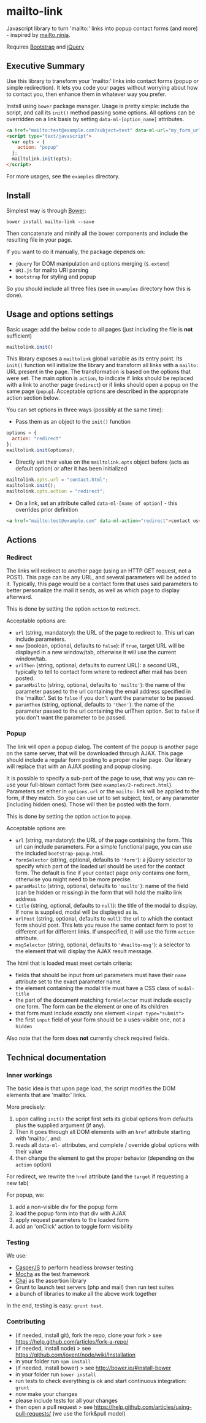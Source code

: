 # mailto-link
Javascript library to turn 'mailto:' links into popup contact forms (and more) - inspired by [mailto.ninja](http://mailto.ninja/).

Requires [Bootstrap](http://getbootstrap.com/) and [jQuery](http://jquery.com/) 

## Executive Summary
Use this library to transform your 'mailto:' links into contact forms (popup or simple redirection).
It lets you code your pages without worrying about how to contact you,
then enhance them in whatever way you prefer.

Install using `bower` package manager.
Usage is pretty simple: include the script, and call its `init()` method passing some options.
All options can be overridden on a link basis by setting `data-ml-[option_name]` attributes.

```html
<a href="mailto:test@example.com?subject=test" data-ml-url="my_form_url.html/">test@example.com</a>
<script type="text/javascript">
  var opts = {
    action: "popup"
  };
  mailtolink.init(opts);
</script>
```

For more usages, see the `examples` directory.


## Install
Simplest way is through [Bower](http://bower.io/):
```
bower install mailto-link --save
```
Then concatenate and minify all the bower components and include the resulting file in your page.

If you want to do it manually, the package depends on:

- `jQuery` for DOM manipulation and options merging (`$.extend`)
- `URI.js` for mailto URI parsing
- `bootstrap` for styling and popup

So you should include all three files (see in `examples` directory how this is done).


## Usage and options settings
Basic usage: add the below code to all pages (just including the file is **not** sufficient)
```javascript
mailtolink.init()
```

This library exposes a `mailtolink` global variable as its entry point.
Its `init()` function will initialize the library and transform all links with a `mailto:` URL present in the page.
The transformation is based on the options that were set.
The main option is `action`, to indicate if links should be replaced with a link to another page (`redirect`)
or if links should open a popup on the same page (`popup`).
Acceptable options are described in the appropriate action section below.

You can set options in three ways (possibly at the same time):

- Pass them as an object to the `init()` function
```javascript
options = {
  action: "redirect"
};
mailtolink.init(options);
```
- Directly set their value on the `mailtolink.opts` object before (acts as default option) or after it has been initialized
```javascript
mailtolink.opts.url = "contact.html";
mailtolink.init();
mailtolink.opts.action = "redirect";
```
- On a link, set an attribute called `data-ml-[name of option]` - this overrides prior definition 
```html
<a href="mailto:test@example.com" data-ml-action="redirect">contact us</a>
```


## Actions

### Redirect
The links will redirect to another page (using an HTTP GET request, not a POST).
This page can be any URL, and several parameters will be added to it.
Typically, this page would be a contact form that uses said parameters to better personalize the mail it sends,
as well as which page to display afterward.

This is done by setting the option `action` to `redirect`.

Acceptable options are:

- `url` (string, mandatory): the URL of the page to redirect to. This url can include parameters.
- `new` (boolean, optional, defaults to `false`): if `true`, target URL will be displayed in a new window/tab,
otherwise it will use the current window/tab.
- `urlThen` (string, optional, defaults to current URL): a second URL,
typically to tell to contact form where to redirect after mail has been posted.
- `paramMailto` (string, optional, defaults to `'mailto'`): the name of the parameter passed to the url containing the
email address specified in the 'mailto:'. Set to `false` if you don't want the parameter to be passed.
- `paramThen` (string, optional, defaults to `'then'`): the name of the parameter passed to the url containing the
urlThen option. Set to `false` if you don't want the parameter to be passed.

### Popup
The link will open a popup dialog.
The content of the popup is another page on the same server, that will be downloaded through AJAX.
This page should include a regular form posting to a proper mailer page.
Our library will replace that with an AJAX posting and popup closing.
 
It is possible to specify a sub-part of the page to use, that way you can re-use your full-blown contact form
(see `examples/2-redirect.html`).
Parameters set either in `options.url` or the `mailto:` link will be applied to the form, if they match.
So you can use url to set subject, text, or any parameter (including hidden ones).
Those will then be posted with the form.

This is done by setting the option `action` to `popup`.

Acceptable options are:

- `url` (string, mandatory): the URL of the page containing the form. This url can include parameters.
For a simple functional page, you can use the included `bootstrap-popup.html`.
- `formSelector` (string, optional, defaults to `'form'`): a jQuery selector to specify which part of the loaded
url should be used for the contact form. The default is fine if your contact page only contains one form,
otherwise you might need to be more precise. 
- `paramMailto` (string, optional, defaults to `'mailto'`): name of the field (can be hidden or missing) in the
form that will hold the mailto link address
- `title` (string, optional, defaults to `null`): the title of the modal to display. If none is supplied,
modal will be displayed as is.
- `urlPost` (string, optional, defaults to `null`): the url to which the contact form should post.
This lets you reuse the same contact form to post to different url for different links.
If unspecified, it will use the form `action` attribute.
- `msgSelector` (string, optional, defaults to `'#mailto-msg'`): a selector to the element that will display the 
AJAX result message.

The html that is loaded must meet certain criteria:

- fields that should be input from url parameters must have their `name` attribute set to the exact parameter name.
- the element containing the modal title must have a CSS class of `modal-title`
- the part of the document matching `formSelector` must include exactly one form. The form can be the element or one
of its children
- that form must include exactly one element `<input type="submit">`
- the first `input` field of your form should be a uses-visible one, not a `hidden`

Also note that the form does **not** currently check required fields.

## Technical documentation

### Inner workings
The basic idea is that upon page load, the script modifies the DOM elements that are 'mailto:' links.

More precisely:

1. upon calling `init()` the script first sets its global options from defaults plus the supplied argument (if any).
2. Then it goes through all DOM elements with an `href` attribute starting with 'mailto:', and:
  1. reads all `data-ml-` attributes, and complete / override global options with their value
  2. then change the element to get the proper behavior (depending on the `action` option)

For redirect, we rewrite the `href` attribute (and the `target` if requesting a new tab)

For popup, we:

1. add a non-visible div for the popup form
2. load the popup form into that div with AJAX
3. apply request parameters to the loaded form
4. add an 'onClick' action to toggle form visibility

### Testing
We use:

- [CasperJS](http://casperjs.org/) to perform headless browser testing
- [Mocha](http://mochajs.org/) as the test framework
- [Chai](http://chaijs.com/) as the assertion library
- Grunt to launch test servers (php and mail) then run test suites
- a bunch of libraries to make all the above work together

In the end, testing is easy: `grunt test`.


### Contributing
- (if needed, install git), fork the repo, clone your fork > see https://help.github.com/articles/fork-a-repo/
- (if needed, install node) > see https://github.com/joyent/node/wiki/Installation
- in your folder run `npm install`
- (if needed, install bower) > see http://bower.io/#install-bower
- in your folder run `bower install`
- run tests to check everything is ok and start continuous integration: `grunt`
- now make your changes
- please include tests for all your changes
- then open a pull request > see https://help.github.com/articles/using-pull-requests/ (we use the fork&pull model)
